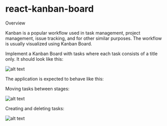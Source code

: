 # react-kanban-board

Overview

Kanban is a popular workflow used in task management, project management, issue tracking, and for other similar purposes. The workflow is usually visualized using Kanban Board.

 

Implement a Kanban Board with tasks where each task consists of a title only. It should look like this:

![alt text](https://s3.amazonaws.com/istreet-assets/taqatNHOH7LgMWIVsr9pgQ/MEDIUM_screenshot.png)

The application is expected to behave like this:

 
Moving tasks between stages:

![alt text](https://s3.amazonaws.com/istreet-assets/Zl1lpWB5KuydLxTTEV_4gQ/MEDIUM_moving_tasks.gif)

Creating and deleting tasks:

![alt text](https://s3.amazonaws.com/istreet-assets/DvUu3bMEB_pDIFsKMwFr_g/MEDIUM_creating_deleting_tasks.gif)
